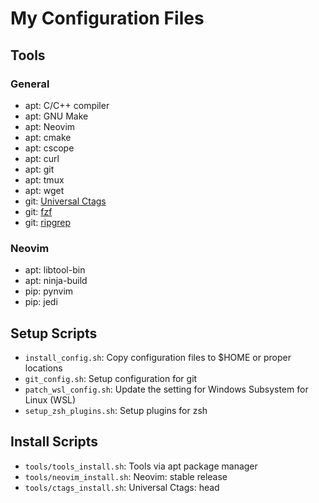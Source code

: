 # My Configuration Files

## Tools

### General
- apt: C/C++ compiler
- apt: GNU Make
- apt: Neovim
- apt: cmake
- apt: cscope
- apt: curl
- apt: git
- apt: tmux
- apt: wget
- git: [Universal Ctags](https://github.com/universal-ctags/ctags)
- git: [fzf](https://github.com/junegunn/fzf)
- git: [ripgrep](https://github.com/BurntSushi/ripgrep)

### Neovim
- apt: libtool-bin
- apt: ninja-build
- pip: pynvim
- pip: jedi

## Setup Scripts

- `install_config.sh`: Copy configuration files to $HOME or proper locations
- `git_config.sh`: Setup configuration for git
- `patch_wsl_config.sh`: Update the setting for Windows Subsystem for Linux (WSL)
- `setup_zsh_plugins.sh`: Setup plugins for zsh

## Install Scripts

- `tools/tools_install.sh`: Tools via apt package manager
- `tools/neovim_install.sh`: Neovim: stable release
- `tools/ctags_install.sh`: Universal Ctags: head
